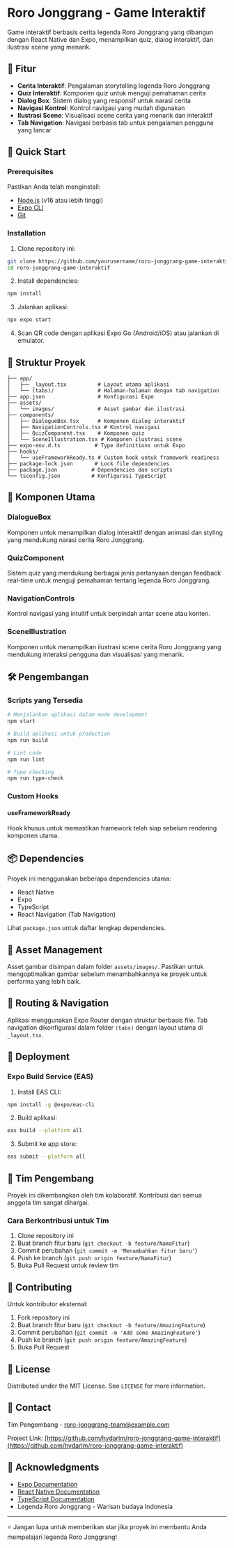 # Roro Jonggrang - Game Interaktif

Game interaktif berbasis cerita legenda Roro Jonggrang yang dibangun dengan React Native dan Expo, menampilkan quiz, dialog interaktif, dan ilustrasi scene yang menarik.

## 📱 Fitur

- **Cerita Interaktif**: Pengalaman storytelling legenda Roro Jonggrang
- **Quiz Interaktif**: Komponen quiz untuk menguji pemahaman cerita
- **Dialog Box**: Sistem dialog yang responsif untuk narasi cerita
- **Navigasi Kontrol**: Kontrol navigasi yang mudah digunakan
- **Ilustrasi Scene**: Visualisasi scene cerita yang menarik dan interaktif
- **Tab Navigation**: Navigasi berbasis tab untuk pengalaman pengguna yang lancar

## 🚀 Quick Start

### Prerequisites

Pastikan Anda telah menginstall:
- [Node.js](https://nodejs.org/) (v16 atau lebih tinggi)
- [Expo CLI](https://docs.expo.dev/get-started/installation/)
- [Git](https://git-scm.com/)

### Installation

1. Clone repository ini:
```bash
git clone https://github.com/yourusername/roro-jonggrang-game-interaktif.git
cd roro-jonggrang-game-interaktif
```

2. Install dependencies:
```bash
npm install
```

3. Jalankan aplikasi:
```bash
npx expo start
```

4. Scan QR code dengan aplikasi Expo Go (Android/iOS) atau jalankan di emulator.

## 📁 Struktur Proyek

```
├── app/
│   ├── _layout.tsx          # Layout utama aplikasi
│   └── (tabs)/              # Halaman-halaman dengan tab navigation
├── app.json                 # Konfigurasi Expo
├── assets/
│   └── images/              # Asset gambar dan ilustrasi
├── components/
│   ├── DialogueBox.tsx      # Komponen dialog interaktif
│   ├── NavigationControls.tsx # Kontrol navigasi
│   ├── QuizComponent.tsx    # Komponen quiz
│   └── SceneIllustration.tsx # Komponen ilustrasi scene
├── expo-env.d.ts           # Type definitions untuk Expo
├── hooks/
│   └── useFrameworkReady.ts # Custom hook untuk framework readiness
├── package-lock.json       # Lock file dependencies
├── package.json           # Dependencies dan scripts
└── tsconfig.json          # Konfigurasi TypeScript
```

## 🔧 Komponen Utama

### DialogueBox
Komponen untuk menampilkan dialog interaktif dengan animasi dan styling yang mendukung narasi cerita Roro Jonggrang.

### QuizComponent
Sistem quiz yang mendukung berbagai jenis pertanyaan dengan feedback real-time untuk menguji pemahaman tentang legenda Roro Jonggrang.

### NavigationControls
Kontrol navigasi yang intuitif untuk berpindah antar scene atau konten.

### SceneIllustration
Komponen untuk menampilkan ilustrasi scene cerita Roro Jonggrang yang mendukung interaksi pengguna dan visualisasi yang menarik.

## 🛠️ Pengembangan

### Scripts yang Tersedia

```bash
# Menjalankan aplikasi dalam mode development
npm start

# Build aplikasi untuk production
npm run build

# Lint code
npm run lint

# Type checking
npm run type-check
```

### Custom Hooks

#### useFrameworkReady
Hook khusus untuk memastikan framework telah siap sebelum rendering komponen utama.

## 📦 Dependencies

Proyek ini menggunakan beberapa dependencies utama:
- React Native
- Expo
- TypeScript
- React Navigation (Tab Navigation)

Lihat `package.json` untuk daftar lengkap dependencies.

## 🎨 Asset Management

Asset gambar disimpan dalam folder `assets/images/`. Pastikan untuk mengoptimalkan gambar sebelum menambahkannya ke proyek untuk performa yang lebih baik.

## 🔀 Routing & Navigation

Aplikasi menggunakan Expo Router dengan struktur berbasis file. Tab navigation dikonfigurasi dalam folder `(tabs)` dengan layout utama di `_layout.tsx`.

## 🚀 Deployment

### Expo Build Service (EAS)

1. Install EAS CLI:
```bash
npm install -g @expo/eas-cli
```

2. Build aplikasi:
```bash
eas build --platform all
```

3. Submit ke app store:
```bash
eas submit --platform all
```

## 👥 Tim Pengembang

Proyek ini dikembangkan oleh tim kolaboratif. Kontribusi dari semua anggota tim sangat dihargai.

### Cara Berkontribusi untuk Tim

1. Clone repository ini
2. Buat branch fitur baru (`git checkout -b feature/NamaFitur`)
3. Commit perubahan (`git commit -m 'Menambahkan fitur baru'`)
4. Push ke branch (`git push origin feature/NamaFitur`)
5. Buka Pull Request untuk review tim

## 🤝 Contributing

Untuk kontributor eksternal:

1. Fork repository ini
2. Buat branch fitur baru (`git checkout -b feature/AmazingFeature`)
3. Commit perubahan (`git commit -m 'Add some AmazingFeature'`)
4. Push ke branch (`git push origin feature/AmazingFeature`)
5. Buka Pull Request

## 📝 License

Distributed under the MIT License. See `LICENSE` for more information.

## 📧 Contact

Tim Pengembang - roro-jonggrang-team@example.com

Project Link: [https://github.com/hydarlm/roro-jonggrang-game-interaktif](https://github.com/hydarlm/roro-jonggrang-game-interaktif)

## 🙏 Acknowledgments

- [Expo Documentation](https://docs.expo.dev/)
- [React Native Documentation](https://reactnative.dev/)
- [TypeScript Documentation](https://www.typescriptlang.org/)
- Legenda Roro Jonggrang - Warisan budaya Indonesia

---

⭐ Jangan lupa untuk memberikan star jika proyek ini membantu Anda mempelajari legenda Roro Jonggrang!